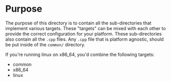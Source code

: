 # Purpose
The purpose of this directory is to contain all the sub-directories that implement
various targets. These "targets" can be mixed with each other to provide
the correct configuration for your platform. These sub-directories also contain all
the `.cpp` files. Any `.cpp` file that is platform agnostic, should be put inside of
the `common/` directory. 

If you're running linux on x86_64, you'd combine the following targets:
* common
* x86_64
* linux
